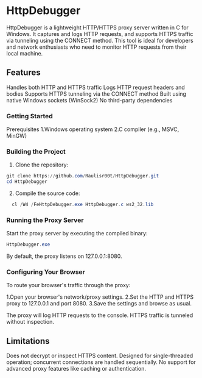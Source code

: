 # HttpDebugger

HttpDebugger is a lightweight HTTP/HTTPS proxy server written in C for Windows. It captures and logs HTTP requests, and supports HTTPS traffic via tunneling using the CONNECT method. 
This tool is ideal for developers and network enthusiasts who need to monitor HTTP requests from their local machine.

## Features
Handles both HTTP and HTTPS traffic
Logs HTTP request headers and bodies
Supports HTTPS tunneling via the CONNECT method
Built using native Windows sockets (WinSock2)
No third-party dependencies
    
### Getting Started
Prerequisites
1.Windows operating system
2.C compiler (e.g., MSVC, MinGW)

### Building the Project
1) Clone the repository:
```powershell
git clone https://github.com/Raulisr00t/HttpDebugger.git
cd HttpDebugger
```
2) Compile the source code:
```powershell
  cl /W4 /FeHttpDebugger.exe HttpDebugger.c ws2_32.lib
```

### Running the Proxy Server

Start the proxy server by executing the compiled binary:
```powershell
HttpDebugger.exe
```
By default, the proxy listens on 127.0.0.1:8080.

### Configuring Your Browser

To route your browser's traffic through the proxy:

1.Open your browser's network/proxy settings.
2.Set the HTTP and HTTPS proxy to 127.0.0.1 and port 8080.
3.Save the settings and browse as usual.

The proxy will log HTTP requests to the console. HTTPS traffic is tunneled without inspection.

## Limitations
Does not decrypt or inspect HTTPS content.
Designed for single-threaded operation; concurrent connections are handled sequentially.
No support for advanced proxy features like caching or authentication.
